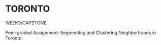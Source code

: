 # TORONTO
WEEK3/CAPSTONE

Peer-graded Assignment: Segmenting and Clustering Neighborhoods in Toronto
